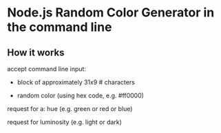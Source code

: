 # Node.js Random Color Generator in the command line

## How it works

accept command line input:

- block of approximately 31x9 # characters

- random color (using hex code, e.g. #ff0000)

request for a:
hue (e.g. green or red or blue)

request for
luminosity (e.g. light or dark)
